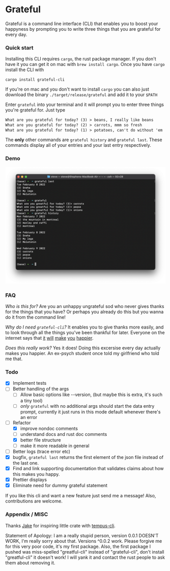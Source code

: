 # Grateful

Grateful is a command line interface (CLI) that enables you to boost your happyness by prompting you to write three things that you are grateful for every day. 

### Quick start

Installing this CLI requires `cargo`, the rust package manager. If you don't have it you can get it on mac with `brew install cargo`. Once you have `cargo` install the CLI with

```
cargo install grateful-cli
```

If you're on mac and you don't want to install `cargo` you can also just download the binary `./target/release/grateful` and add it to your `$PATH` 

Enter `grateful` into your terminal and it will prompt you to enter three things you're grateful for. Just type 

```
What are you grateful for today? (3) > beans, I really like beans
What are you grateful for today? (2) > carrots, mmm so fresh
What are you grateful for today? (1) > potatoes, can't do without 'em
```

The **only** other commands are `grateful history` and `grateful last`. These commands display all of your entries and your last entry respectively. 

### Demo 

![Example use of the cli](./img/cli-use2.png)

### FAQ

*Who is this for?* Are you an unhappy ungrateful sod who never gives thanks for the things that you have? Or perhaps you already do this but you wanna do it from the command line! 

*Why do I need `grateful-cli`?* It enables you to give thanks more easily, and to look through all the things you've been thankful for later. Everyone on the internet says that [it](https://www.health.harvard.edu/healthbeat/giving-thanks-can-make-you-happier) [will](https://www.abbott.com/corpnewsroom/nutrition-health-and-wellness/why-giving-thanks-is-good.html) [make](https://www.inc.com/jeremy-goldman/giving-thanks-31-inspiring-quotes-about-thankfulness.html) [you](https://hbr.org/2021/11/giving-thanks-at-work-an-hbr-guide) [happier](https://www.forbes.com/sites/margiewarrell/2018/11/17/the-gift-of-giving-thanks/?sh=57a5da1d468f). 

*Does this really work?* Yes it does! Doing this excersise every day actually makes you happier. An ex-psych student once told my girlfriend who told me that. 


### Todo

- [x] Implement tests
- [ ] Better handling of the args
  - [ ] Allow basic options like --version, (but maybe this is extra, it's such a tiny tool)
  - [ ] *only* `grateful` with no additional args should start the data entry prompt, currently it just runs in this mode default whenever there's an error
- [ ] Refactor 
  - [x] improve nondoc comments
  - [ ] understand docs and rust doc comments
  - [x] better file structure
  - [ ] make it more readable in general
- [ ] Better logs (trace error etc)
- [x] bugfix, `grateful last` returns the first element of the json file instead of the last one.
- [x] Find and link supporting documentation that validates claims about how this makes you happy. 
- [x] Prettier displays
- [x] Eliminate need for dummy grateful statement

If you like this cli and want a new feature just send me a message! Also, contributions are welcome.

### Appendix / MISC

Thanks [Jake](https://github.com/jakewilson/) for inspiring little crate with [tempus-cli](https://github.com/jakewilson/tempus). 

Statement of Apology: I am a really stupid person, version 0.0.1 DOESN'T WORK, I'm really sorry about that. Versions ^0.0.2 work. Please forgive me for this very poor code, it's my first package. Also, the first package I pushed was miss-spelled "greatful-cli" instead of "grateful-cli", don't install "greatful-cli" it doesn't work! I will yank it and contact the rust people to ask them about removing it. 


